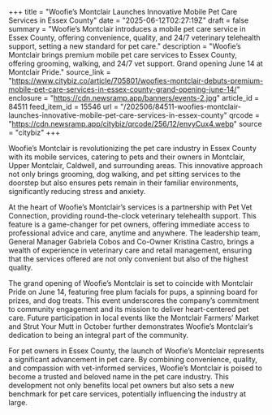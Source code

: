 +++
title = "Woofie’s Montclair Launches Innovative Mobile Pet Care Services in Essex County"
date = "2025-06-12T02:27:19Z"
draft = false
summary = "Woofie’s Montclair introduces a mobile pet care service in Essex County, offering convenience, quality, and 24/7 veterinary telehealth support, setting a new standard for pet care."
description = "Woofie’s Montclair brings premium mobile pet care services to Essex County, offering grooming, walking, and 24/7 vet support. Grand opening June 14 at Montclair Pride."
source_link = "https://www.citybiz.co/article/705801/woofies-montclair-debuts-premium-mobile-pet-care-services-in-essex-county-grand-opening-june-14/"
enclosure = "https://cdn.newsramp.app/banners/events-2.jpg"
article_id = 84511
feed_item_id = 15546
url = "/202506/84511-woofies-montclair-launches-innovative-mobile-pet-care-services-in-essex-county"
qrcode = "https://cdn.newsramp.app/citybiz/qrcode/256/12/envyCux4.webp"
source = "citybiz"
+++

<p>Woofie’s Montclair is revolutionizing the pet care industry in Essex County with its mobile services, catering to pets and their owners in Montclair, Upper Montclair, Caldwell, and surrounding areas. This innovative approach not only brings grooming, dog walking, and pet sitting services to the doorstep but also ensures pets remain in their familiar environments, significantly reducing stress and anxiety.</p><p>At the heart of Woofie’s Montclair’s services is a partnership with Pet Vet Connection, providing round-the-clock veterinary telehealth support. This feature is a game-changer for pet owners, offering immediate access to professional advice and care, anytime and anywhere. The leadership team, General Manager Gabriela Cobos and Co-Owner Kristina Castro, brings a wealth of experience in veterinary care and retail management, ensuring that the services offered are not only convenient but also of the highest quality.</p><p>The grand opening of Woofie’s Montclair is set to coincide with Montclair Pride on June 14, featuring free plum facials for pups, a spinning board for prizes, and dog treats. This event underscores the company’s commitment to community engagement and its mission to deliver heart-centered pet care. Future participation in local events like the Montclair Farmers’ Market and Strut Your Mutt in October further demonstrates Woofie’s Montclair’s dedication to being an integral part of the community.</p><p>For pet owners in Essex County, the launch of Woofie’s Montclair represents a significant advancement in pet care. By combining convenience, quality, and compassion with vet-informed services, Woofie’s Montclair is poised to become a trusted and beloved name in the pet care industry. This development not only benefits local pet owners but also sets a new benchmark for pet care services, potentially influencing the industry at large.</p>